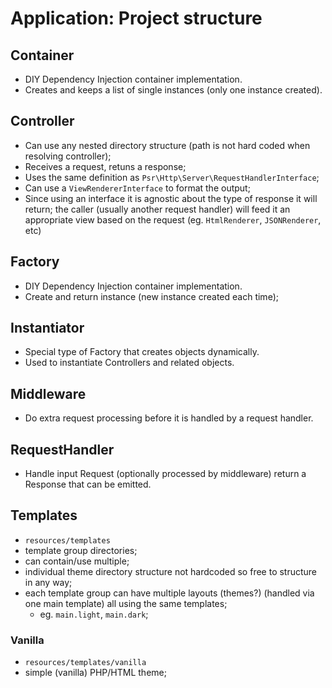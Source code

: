 # Application: Project structure


## Container

- DIY Dependency Injection container implementation.
- Creates and keeps a list of single instances (only one instance created).

## Controller

- Can use any nested directory structure (path is not hard coded when resolving controller);
- Receives a request, retuns a response;
- Uses the same definition as `Psr\Http\Server\RequestHandlerInterface`;
- Can use a `ViewRendererInterface` to format the output;
- Since using an interface it is agnostic about the type of response it will return; the caller (usually another request handler) will feed it an appropriate view based on the request (eg. `HtmlRenderer`, `JSONRenderer`, etc)

## Factory

- DIY Dependency Injection container implementation.
- Create and return instance (new instance created each time);

## Instantiator

- Special type of Factory that creates objects dynamically.
- Used to instantiate Controllers and related objects.

## Middleware

- Do extra request processing before it is handled by a request handler.

## RequestHandler

- Handle input Request (optionally processed by middleware) return a Response that can be emitted.

## Templates

- `resources/templates`
- template group directories;
- can contain/use multiple;
- individual theme directory structure not hardcoded so free to structure in any way;
- each template group can have multiple layouts (themes?) (handled via one main template) all using the same templates;
    - eg. `main.light`, `main.dark`;

### Vanilla

- `resources/templates/vanilla`
- simple (vanilla) PHP/HTML theme;
